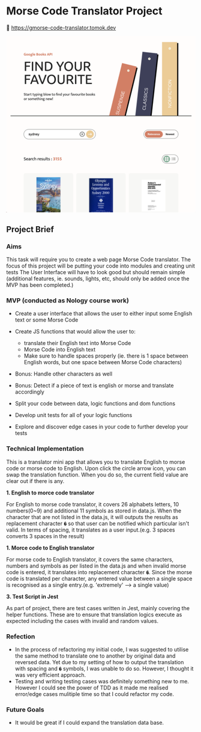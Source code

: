 # Morse Code Translator Project

:link:  https://gmorse-code-translator.tomok.dev


![project snapshot](https://github.com/tomokawaguchi/google-api-books-app-/blob/main/src/assets/project-snapshot.png?raw=true)



## Project Brief
### Aims
This task will require you to create a web page Morse Code translator. The focus of this project will be putting your code into modules and creating unit tests The User Interface will have to look good but should remain simple (additional features, ie. sounds, lights, etc, should only be added once the MVP has been completed.)

### MVP (conducted as Nology course work)

- Create a user interface that allows the user to either input some English text or some Morse Code

- Create JS functions that would allow the user to:

  - translate their English text into Morse Code
  - Morse Code into English text
  - Make sure to handle spaces properly (ie. there is 1 space between English words, but one space between Morse Code characters)

- Bonus: Handle other characters as well
- Bonus: Detect if a piece of text is english or morse and translate accordingly
- Split your code between data, logic functions and dom functions
- Develop unit tests for all of your logic functions
- Explore and discover edge cases in your code to further develop your tests

### Technical Implementation

This is a translator mini app that allows you to translate English to morse code or morse code to English. Upon click the circle arrow icon, you can swap the translation function. When you do so, the current field value are clear out if there is any.

**1. English to morce code translator**

For English to morse code translator, it covers 26 alphabets letters, 10 numbers(0~9) and additional 11 symbols as stored in data.js. When the character that are not listed in the data.js, it will outputs the results as replacement character `�` so that user can be notified which particular isn't valid. In terms of spacing, it translates as a user input.(e.g. 3 spaces converts 3 spaces in the result)

**1. Morce code to English translator**

For morse code to English translator, it covers the same characters, numbers and symbols as per listed in the data.js and when invalid morse code is entered, it translates into replacement character `�`. Since the morse code is translated per character, any entered value between a single space is recognised as a single entry.(e.g. 'extremely' --> a single value)

**3. Test Script in Jest**

As part of project, there are test cases written in Jest, mainly covering the helper functions. These are to ensure that translation logics execute as expected including the cases with invalid and random values.

### Refection

- In the process of refactoring my initial code, I was suggested to utilise the same method to translate one to another by original data and reversed data. Yet due to my setting of how to output the translation with spacing and `�` symbols, I was unable to do so. However, I thought it was very efficient approach. 
- Testing and writing testing cases was definitely something new to me. However I could see the power of TDD as it made me realised error/edge cases mulitiple time so that I could refactor my code. 

### Future Goals

- It would be great if I could expand the translation data base.
